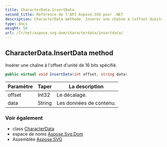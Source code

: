 ```yaml
---
title: CharacterData.InsertData
second_title: Référence de l'API Aspose.SVG pour .NET
description: CharacterData méthode. Insérer une chaîne à loffset dunité de 16 bits spécifié.
type: docs
weight: 50
url: /fr/net/aspose.svg.dom/characterdata/insertdata/
---
```

## CharacterData.InsertData method

Insérer une chaîne à l'offset d'unité de 16 bits spécifié.

```csharp
public virtual void InsertData(int offset, string data)
```

| Paramètre | Taper | La description |
| --- | --- | --- |
| offset | Int32 | Le décalage. |
| data | String | Les données de contenu. |

### Voir également

* class [CharacterData](../)
* espace de noms [Aspose.Svg.Dom](../../characterdata/)
* Assemblée [Aspose.SVG](../../../)



